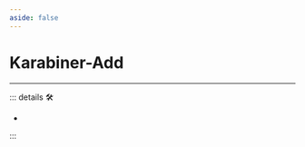 ```yaml
---
aside: false
---
```

# Karabiner-Add

---

<!-- =================================================== -->
<!-- =================================================== -->
<!-- =================================================== -->
<!-- =================================================== -->
<!-- =================================================== -->
::: details 🛠

-

:::
